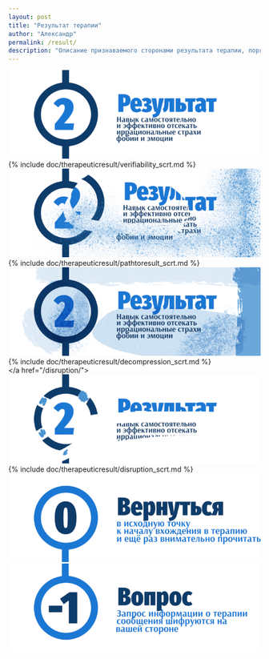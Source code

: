 ```yaml
---
layout: post
title: "Результат терапии"
author: "Александр"
permalink: /result/
description: "Описание признаваемого сторонами результата терапии, порядка достижения согласия сторонами и защиты интересов сторон от субъективной или предвзятой оценки прогресса и достигнутой цели терапии"
---
```


<a href="/verifiability/">![Признаваемый сторонами результат терапии](/_img/2.png)</a>
{% include doc/therapeuticresult/verifiability_scrt.md %}  
<a href="/pathtoresult/">![Следы от шагов на пути прохожения терапии](/_img/21.png)</a> 
{% include doc/therapeuticresult/pathtoresult_scrt.md %}   
<a href="/decompression/">![Психологическая декомпрессия на поъёме с глубины подсознания в реальную жизнь](/_img/22.png)</a>  
{% include doc/therapeuticresult/decompression_scrt.md %}  
</a href="/disruption/">![Разрыв работы с терапевтом](/_img/23.png)</a>
{% include doc/therapeuticresult/disruption_scrt.md %}  
<a href="/">![Psychotherapy for Russian-speaking IT professionals](/_img/0.png)</a>  
<a href="https://bit.ly/3yhBEb4" target=_blank>![Вопросы ответы для пациента психотерапевта](/_img/-1.png)</a>

